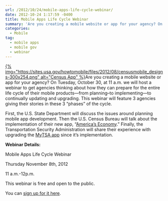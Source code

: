 ```yaml
---
url: /2012/10/24/mobile-apps-life-cycle-webinar/
date: 2012-10-24 1:17:59 -0400
title: Mobile Apps Life Cycle Webinar
summary: 'Are you creating a mobile website or app for your agency? On Tuesday, October 30, at 11 a.m. we will host a webinar to get agencies thinking about how they can prepare for the entire life cycle of their  mobile products&mdash;from planning&#8211;to implementing&#8212;to continually updating and upgrading. This webinar will feature'
categories:
  - Mobile
tag:
  - mobile apps
  - mobile gov
  - webinar
---
```


[{% img="https://sites.usa.gov/howtomobile/files/2012/08/censusmobile_designs-300x254.png" alt="Census App" %}](https://sites.usa.gov/howtomobile/files/2012/08/censusmobile_designs.png)Are you creating a mobile website or app for your agency? On Tuesday, October 30, at 11 a.m. we will host a webinar to get agencies thinking about how they can prepare for the entire life cycle of their mobile products—from planning&#8211;to implementing&#8212;to continually updating and upgrading. This webinar will feature 3 agencies giving their stories in these 3 &#8220;phases&#8221; of the cycle.

First, the U.S. State Department will discuss the issues around planning mobile app development. Then the U.S. Census Bureau will talk about the implementation of their new app, &#8220;[America&#8217;s Economy](http://apps.usa.gov/america's-economy.shtml).&#8221; Finally, the Transportation Security Administration will share their experience with upgrading the [MyTSA app](http://apps.usa.gov/tsa-app.shtml) since it&#8217;s implementation.

**Webinar Details:**
  
Mobile Apps Life Cycle Webinar
  
Thursday November 8th, 2012
  
11 a.m.-12p.m.
  
This webinar is free and open to the public.
  
You can [sign up for it here](http://www.howto.gov/training/classes/mobile-app-life-cycle).

 